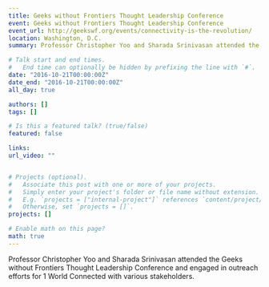 ```yaml
---
title: Geeks without Frontiers Thought Leadership Conference
event: Geeks without Frontiers Thought Leadership Conference
event_url: http://geekswf.org/events/connectivity-is-the-revolution/
location: Washington, D.C.
summary: Professor Christopher Yoo and Sharada Srinivasan attended the Geeks without Frontiers Thought Leadership Conference and engaged in outreach efforts for 1 World Connected with various stakeholders.

# Talk start and end times.
#   End time can optionally be hidden by prefixing the line with `#`.
date: "2016-10-21T00:00:00Z"
date_end: "2016-10-21T00:00:00Z"
all_day: true

authors: []
tags: []

# Is this a featured talk? (true/false)
featured: false

links:
url_video: ""


# Projects (optional).
#   Associate this post with one or more of your projects.
#   Simply enter your project's folder or file name without extension.
#   E.g. `projects = ["internal-project"]` references `content/project/deep-learning/index.md`.
#   Otherwise, set `projects = []`.
projects: []

# Enable math on this page?
math: true
---
```


Professor Christopher Yoo and Sharada Srinivasan attended the Geeks without Frontiers Thought Leadership Conference and engaged in outreach efforts for 1 World Connected with various stakeholders.

